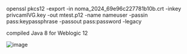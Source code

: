 openssl pkcs12 -export -in noma_2024_69e96c227781b10b.crt -inkey privcamIVG.key -out mtest.p12 -name nameuser -passin pass:keypassphrase -passout pass:password -legacy

compiled Java 8 for Weblogic 12

![image](https://github.com/ingla2020/csmForWeblog12/assets/22874119/ab3341fd-f8ef-4b1b-a9ba-f438734f91b6)
